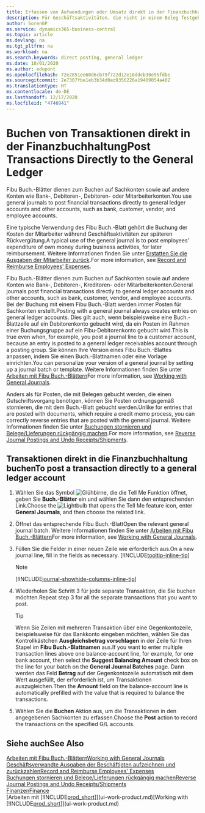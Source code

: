 ```yaml
---
title: Erfassen von Aufwendungen oder Umsatz direkt in der Finanzbuchhaltung| Microsoft Docs
description: Für Geschäftsaktivitäten, die nicht in einem Beleg festgehlaten sind, wie kleinere Aufwendungen oder Zahlungseingänge, können Sie die entsprechenden Transaktionen erstellen, indem Sie die Buch.-Blattzeilen im Fibu Buch.-Blatt buchen.
author: SorenGP
ms.service: dynamics365-business-central
ms.topic: article
ms.devlang: na
ms.tgt_pltfrm: na
ms.workload: na
ms.search.keywords: direct posting, general ledger
ms.date: 10/01/2020
ms.author: edupont
ms.openlocfilehash: 72e2851ee60d6cb79f722d12e16ddcb30e95fdbe
ms.sourcegitcommit: 2e7307fbe1eb3b34d0ad9356226a19409054a402
ms.translationtype: HT
ms.contentlocale: de-DE
ms.lasthandoff: 12/17/2020
ms.locfileid: "4746941"
---
```

# <a name="post-transactions-directly-to-the-general-ledger"></a><span data-ttu-id="355c9-103">Buchen von Transaktionen direkt in der Finanzbuchhaltung</span><span class="sxs-lookup"><span data-stu-id="355c9-103">Post Transactions Directly to the General Ledger</span></span>

<span data-ttu-id="355c9-104">Fibu Buch.-Blätter dienen zum Buchen auf Sachkonten sowie auf andere Konten wie Bank-, Debitoren-, Debitoren- oder Mitarbeiterkonten.</span><span class="sxs-lookup"><span data-stu-id="355c9-104">You use general journals to post financial transactions directly to general ledger accounts and other accounts, such as bank, customer, vendor, and employee accounts.</span></span>  

<span data-ttu-id="355c9-105">Eine typische Verwendung des Fibu Buch.-Blatt gehört die Buchung der Kosten der Mitarbeiter während  Geschäftsaktivitäten zur späteren Rückvergütung.</span><span class="sxs-lookup"><span data-stu-id="355c9-105">A typical use of the general journal is to post employees' expenditure of own money during business activities, for later reimbursement.</span></span> <span data-ttu-id="355c9-106">Weitere Informationen finden Sie unter [Erstatten Sie die Ausgaben der Mitarbeiter zurück](finance-how-record-reimburse-employee-expenses.md).</span><span class="sxs-lookup"><span data-stu-id="355c9-106">For more information, see [Record and Reimburse Employees' Expenses](finance-how-record-reimburse-employee-expenses.md).</span></span>

<span data-ttu-id="355c9-107">Fibu Buch.-Blätter dienen zum Buchen auf Sachkonten sowie auf andere Konten wie Bank-, Debitoren-, Kreditoren- oder Mitarbeiterkonten.</span><span class="sxs-lookup"><span data-stu-id="355c9-107">General journals post financial transactions directly to general ledger accounts and other accounts, such as bank, customer, vendor, and employee accounts.</span></span> <span data-ttu-id="355c9-108">Bei der Buchung mit einem Fibu Buch.-Blatt werden immer Posten für Sachkonten erstellt.</span><span class="sxs-lookup"><span data-stu-id="355c9-108">Posting with a general journal always creates entries on general ledger accounts.</span></span> <span data-ttu-id="355c9-109">Dies gilt auch, wenn beispielsweise eine Buch.-Blattzeile auf ein Debitorenkonto gebucht wird, da ein Posten im Rahmen einer Buchungsgruppe auf ein Fibu-Debitorenkonto gebucht wird.</span><span class="sxs-lookup"><span data-stu-id="355c9-109">This is true even when, for example, you post a journal line to a customer account, because an entry is posted to a general ledger receivables account through a posting group.</span></span> <span data-ttu-id="355c9-110">Sie können Ihre Version eines Fibu Buch.-Blattes anpassen, indem Sie einen Buch.-Blattnamen oder eine Vorlage einrichten.</span><span class="sxs-lookup"><span data-stu-id="355c9-110">You can personalize your version of a general journal by setting up a journal batch or template.</span></span> <span data-ttu-id="355c9-111">Weitere Informationen finden Sie unter [Arbeiten mit Fibu Buch.-Blättern](ui-work-general-journals.md)</span><span class="sxs-lookup"><span data-stu-id="355c9-111">For more information, see [Working with General Journals](ui-work-general-journals.md).</span></span>

<span data-ttu-id="355c9-112">Anders als für Posten, die mit Belegen gebucht werden, die einen Gutschriftsvorgang benötigen, können Sie Posten ordnungsgemäß stornieren, die mit dem Buch.-Blatt gebucht werden.</span><span class="sxs-lookup"><span data-stu-id="355c9-112">Unlike for entries that are posted with documents, which require a credit memo process, you can correctly reverse entries that are posted with the general journal.</span></span> <span data-ttu-id="355c9-113">Weitere Informationen finden Sie unter [Buchungen stornieren und Belege/Lieferungen rückgängig machen](finance-how-reverse-journal-posting.md).</span><span class="sxs-lookup"><span data-stu-id="355c9-113">For more information, see [Reverse Journal Postings and Undo Receipts/Shipments](finance-how-reverse-journal-posting.md).</span></span>

## <a name="to-post-a-transaction-directly-to-a-general-ledger-account"></a><span data-ttu-id="355c9-114">Transaktionen direkt in die Finanzbuchhaltung buchen</span><span class="sxs-lookup"><span data-stu-id="355c9-114">To post a transaction directly to a general ledger account</span></span>

1. <span data-ttu-id="355c9-115">Wählen Sie das Symbol ![Glühbirne, die die Tell Me Funktion öffnet](media/ui-search/search_small.png "Was möchten Sie tun?"), geben Sie **Buch.-Blätter** ein und wählen Sie dann den entsprechenden Link.</span><span class="sxs-lookup"><span data-stu-id="355c9-115">Choose the ![Lightbulb that opens the Tell Me feature](media/ui-search/search_small.png "Tell me what you want to do") icon, enter **General Journals**, and then choose the related link.</span></span>
2. <span data-ttu-id="355c9-116">Öffnet das entsprechende Fibu Buch.-Blatt</span><span class="sxs-lookup"><span data-stu-id="355c9-116">Open the relevant general journal batch.</span></span> <span data-ttu-id="355c9-117">Weitere Informationen finden Sie unter [Arbeiten mit Fibu Buch.-Blättern](ui-work-general-journals.md)</span><span class="sxs-lookup"><span data-stu-id="355c9-117">For more information, see [Working with General Journals](ui-work-general-journals.md).</span></span>
3. <span data-ttu-id="355c9-118">Füllen Sie die Felder in einer neuen Zeile wie erforderlich aus.</span><span class="sxs-lookup"><span data-stu-id="355c9-118">On a new journal line, fill in the fields as necessary.</span></span> [!INCLUDE[tooltip-inline-tip](includes/tooltip-inline-tip_md.md)]    

    > [!NOTE]
    > [!INCLUDE[journal-showhide-columns-inline-tip](includes/journal-showhide-columns-inline-tip.md)]
4. <span data-ttu-id="355c9-119">Wiederholen Sie Schritt 3 für jede separate Transaktion, die Sie buchen möchten.</span><span class="sxs-lookup"><span data-stu-id="355c9-119">Repeat step 3 for all the separate transactions that you want to post.</span></span>

    > [!TIP]  
    > <span data-ttu-id="355c9-120">Wenn Sie Zeilen mit mehreren Transaktion über eine Gegenkontozeile, beispielsweise für das Bankkonto eingeben möchten, wählen Sie das Kontrollkästchen **Ausgleichsbetrag vorschlagen** in der Zeile für Ihren Stapel im **Fibu Buch.-Blattnamen** aus.</span><span class="sxs-lookup"><span data-stu-id="355c9-120">If you want to enter multiple transaction lines above one balance-account line, for example, for one bank account, then select the **Suggest Balancing Amount** check box on the line for your batch on the **General Journal Batches** page.</span></span> <span data-ttu-id="355c9-121">Dann werden das Feld **Betrag** auf der Gegenkontozeile automatisch mit dem Wert ausgefüllt, der erforderlich ist, um Transaktionen auszugleichen.</span><span class="sxs-lookup"><span data-stu-id="355c9-121">Then the **Amount** field on the balance-account line is automatically prefilled with the value that is required to balance the transactions.</span></span>
5. <span data-ttu-id="355c9-122">Wählen Sie die **Buchen** Aktion aus, um die Transaktionen in den angegebenen Sachkonten zu erfassen.</span><span class="sxs-lookup"><span data-stu-id="355c9-122">Choose the **Post** action to record the transactions on the specified G/L accounts.</span></span>

## <a name="see-also"></a><span data-ttu-id="355c9-123">Siehe auch</span><span class="sxs-lookup"><span data-stu-id="355c9-123">See Also</span></span>

[<span data-ttu-id="355c9-124">Arbeiten mit Fibu Buch.-Blättern</span><span class="sxs-lookup"><span data-stu-id="355c9-124">Working with General Journals</span></span>](ui-work-general-journals.md)  
[<span data-ttu-id="355c9-125">Geschäftsverwandte Ausgaben der Beschäftigten aufzeichnen und zurückzahlen</span><span class="sxs-lookup"><span data-stu-id="355c9-125">Record and Reimburse Employees' Expenses</span></span>](finance-how-record-reimburse-employee-expenses.md)  
[<span data-ttu-id="355c9-126">Buchungen stornieren und Belege/Lieferungen rückgängig machen</span><span class="sxs-lookup"><span data-stu-id="355c9-126">Reverse Journal Postings and Undo Receipts/Shipments</span></span>](finance-how-reverse-journal-posting.md)  
[<span data-ttu-id="355c9-127">Finanzen</span><span class="sxs-lookup"><span data-stu-id="355c9-127">Finance</span></span>](finance.md)  
<span data-ttu-id="355c9-128">[Arbeiten mit [!INCLUDE[prod_short](includes/prod_short.md)]](ui-work-product.md)</span><span class="sxs-lookup"><span data-stu-id="355c9-128">[Working with [!INCLUDE[prod_short](includes/prod_short.md)]](ui-work-product.md)</span></span>  
